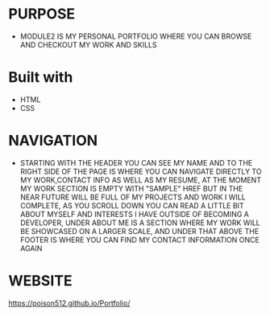 # PURPOSE 
* MODULE2 IS MY PERSONAL PORTFOLIO WHERE YOU CAN BROWSE AND CHECKOUT MY WORK AND SKILLS 
# Built with
* HTML
* CSS
# NAVIGATION
* STARTING WITH THE HEADER YOU CAN SEE MY NAME AND TO THE RIGHT SIDE OF THE PAGE IS WHERE YOU CAN NAVIGATE DIRECTLY TO MY WORK,CONTACT INFO AS WELL AS MY RESUME, AT THE MOMENT MY WORK SECTION IS EMPTY WITH "SAMPLE" HREF BUT IN THE NEAR FUTURE WILL BE FULL OF MY PROJECTS AND WORK I WILL COMPLETE, AS YOU SCROLL DOWN YOU CAN READ A LITTLE BIT ABOUT MYSELF AND INTERESTS I HAVE OUTSIDE OF BECOMING A DEVELOPER, UNDER ABOUT ME IS A SECTION WHERE MY WORK WILL BE SHOWCASED ON A LARGER SCALE, AND UNDER THAT ABOVE THE FOOTER IS WHERE YOU CAN FIND MY CONTACT INFORMATION ONCE AGAIN
# WEBSITE
https://poison512.github.io/Portfolio/

